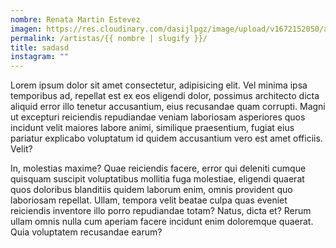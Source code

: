 ```yaml
---
nombre: Renata Martin Estevez
imagen: https://res.cloudinary.com/dasijlpgz/image/upload/v1672152050/artistas/004.jpg
permalink: /artistas/{{ nombre | slugify }}/
title: sadasd
instagram: ""
---
```

Lorem ipsum dolor sit amet consectetur, adipisicing elit. Vel minima ipsa temporibus ad, repellat est ex eos eligendi dolor, possimus architecto dicta aliquid error illo tenetur accusantium, eius recusandae quam corrupti. Magni ut excepturi reiciendis repudiandae veniam laboriosam asperiores quos incidunt velit maiores labore animi, similique praesentium, fugiat eius pariatur explicabo voluptatum id quidem accusantium vero est amet officiis. Velit?

In, molestias maxime? Quae reiciendis facere, error qui deleniti cumque quisquam suscipit voluptatibus mollitia fuga molestiae, eligendi quaerat quos doloribus blanditiis quidem laborum enim, omnis provident quo laboriosam repellat. Ullam, tempora velit beatae culpa quas eveniet reiciendis inventore illo porro repudiandae totam? Natus, dicta et? Rerum ullam omnis nulla cum aperiam facere incidunt enim doloremque quaerat. Quia voluptatem recusandae earum?